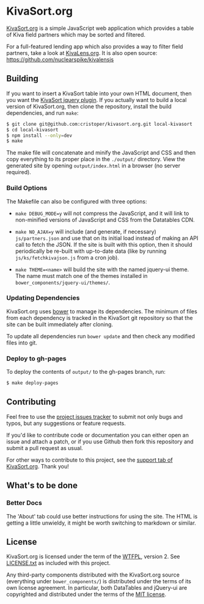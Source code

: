 # KivaSort.org

[KivaSort.org](http://KivaSort.org) is a simple JavaScript web application which provides a table of Kiva field partners which may be sorted and filtered.

For a full-featured lending app which also provides a way to filter field partners, take a look at [KivaLens.org](http://www.kivalens.org/react/#/search). It is also open source: https://github.com/nuclearspike/kivalensjs

## Building

If you want to insert a KivaSort table into your own HTML document, then you want the [KivaSort jquery plugin](https://github.com/cristoper/jquery-KivaSort). If you actually want to build a local version of KivaSort.org, then clone the repository, install the build dependencies, and run `make`:

```sh
$ git clone git@github.com:cristoper/kivasort.org.git local-kivasort
$ cd local-kivasort
$ npm install --only=dev
$ make
```

The make file will concatenate and minify the JavaScript and CSS and then copy everything to its proper place in the `./output/` directory. View the generated site by opening `output/index.html` in a browser (no server required).

### Build Options

The Makefile can also be configured with three options:

- `make DEBUG_MODE=y` will not compress the JavaScript, and it will link to non-minified versions of JavaScript and CSS from the Datatables CDN.

- `make NO_AJAX=y` will include (and generate, if necessary) `js/partners.json` and use that on its initial load instead of making an API call to fetch the JSON. If the site is built with this option, then it should periodically be re-built with up-to-date data (like by running `js/ks/fetchkivajson.js` from a cron job).

- `make THEME=<name>` will build the site with the named jquery-ui theme. The name must match one of the themes installed in `bower_components/jquery-ui/themes/`.

### Updating Dependencies

KivaSort.org uses [bower](http://bower.io/) to manage its dependencies. The minimum of files from each dependency is tracked in the KivaSort git repository so that the site can be built immediately after cloning.

To update all dependencies run `bower update` and then check any modified files into git.

### Deploy to gh-pages

To deploy the contents of `output/` to the gh-pages branch, run:

```sh
$ make deploy-pages
```

## Contributing

Feel free to use the [project issues tracker](https://github.com/cristoper/kivasort.org/issues) to submit not only bugs and typos, but any suggestions or feature requests.

If you'd like to contribute code or documentation you can either open an issue and attach a patch, or if you use Github then fork this repository and submit a pull request as usual.

For other ways to contribute to this project, see the [support tab of KivaSort.org](http://www.kivasort.org/#support). Thank you!

## What's to be done

### Better Docs

The 'About' tab could use better instructions for using the site. The HTML is getting a little unwieldy, it might be worth switching to markdown or similar.

## License

KivaSort.org is licensed under the term of the [WTFPL](http://www.wtfpl.net/about/), version 2. See [LICENSE.txt](LICENSE.txt) as included with this project.

Any third-party components distributed with the KivaSort.org source (everything under `bower_components/`) is distributed under the terms of its own license agreement. In particular, both DataTables and jQuery-ui are copyrighted and distributed under the terms of the [MIT license](https://tldrlegal.com/license/mit-license).
